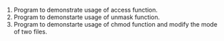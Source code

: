 1. Program to demonstrate usage of access function.
2. Program to demonstarte usage of unmask function.
3. Program to demonstarte usage of chmod function and modify the mode of two files.